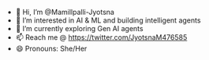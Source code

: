 - 👋 Hi, I’m @Mamillpalli-Jyotsna
- 👀 I’m interested in AI & ML and building intelligent agents
- 🌱 I’m currently exploring Gen AI agents
- 📫 Reach me @ https://twitter.com/JyotsnaM476585
- 😄 Pronouns: She/Her 

<!---
Mamillpalli-Jyotsna/Mamillpalli-Jyotsna is a ✨ special ✨ repository because its `README.md` (this file) appears on your GitHub profile.
You can click the Preview link to take a look at your changes.
--->
